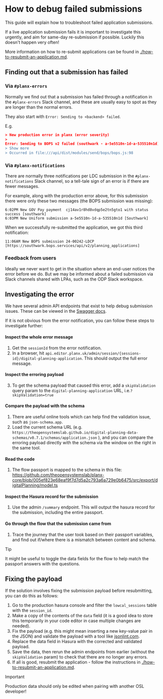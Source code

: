 # How to debug failed submissions

This guide will explain how to troubleshoot failed application submissions. 

If a live application submission fails it is important to  investigate this urgently, and aim for same-day re-submission if possible. Luckily this doesn't happen very often! 

More information on how to re-submit applications can be found in [./how-to-resubmit-an-application.md](./how-to-resubmit-an-application.md).

## Finding out that a submission has failed

### Via `#planx-errors`

Normally we find out that a submission has failed through a notification in the `#planx-errors` Slack channel, and these are usually easy to spot as they are longer than the normal errors. 

They also start with `Error: Sending to <backend> failed`.

E.g.

```json
> New production error in planx (error severity)
>
Error: Sending to BOPS v2 failed (southwark - a-5e5510n-1d-a-535510n1d): Error: Invalid DigitalPlanning payload for session a-5e5510n-1d-a-535510n1d. Errors: [   {     "instancePath": "/data/applicant/ownership/owners/0",     "schemaPath": "#/required",     "keyword": "required",     "params": {       "missingProperty": "noticeGiven"     },     "message": "must have required property 'noticeGiven'"   },   {     "instancePath": "/data/applicant/ownership/owners/0",     "schemaPath": "#/required",     "keyword": "required",     "params": {       "missingProperty": "noNoticeReason"     },     "message": "must have required property 'noNoticeReason'"   },   {     "instancePath": "/data/applicant/ownership/ow… 
> Show more
> Occurred in file:///api/dist/modules/send/bops/bops.js:98

```

### Via `#planx-notifications`

There are normally three notifications per LDC submission in the `#planx-notifications` Slack channel, so a tell-tale sign of an error is if there are fewer messages. 

For example, along with the production error above, for this submission there were only these two messages (the BOPS submission was missing):

```
6:02PM New GOV Pay payment  cj14av1r8hd8vdqp5e2tn5gto1 with status success [southwark]
6:03PM New Uniform submission a-5e5510n-1d-a-535510n1d [Southwark]
```

When we successfully re-submitted the application, we got this third notification:

```
11:06AM New BOPS submission 24-00242-LDCP [https://southwark.bops.services/api/v2/planning_applications]
```

### Feedback from users

Ideally we never want to get in the situation where an end-user notices the error before we do. But we may be informed about a failed submission via Slack channels shared with LPAs, such as the ODP Slack workspace.

## Investigating the error

We have several admin API endpoints that exist to help debug submission issues. These can be viewed in the [Swagger docs](https://api.editor.planx.uk/docs/#/admin).

If it is not obvious from the error notification, you can follow these steps to investigate further:

#### Inspect the whole error message

1. Get the `sessionId` from the error notification.
2. In a browser, hit `api.editor.planx.uk/admin/session/{sessions-id}/digital-planning-application`. This should output the full error message.

#### Inspect the erroring payload
3. To get the schema payload that caused this error, add a `skipValidation` query param to the `digital-planning-application` URL, i.e.`?skipValidation=true`

#### Compare the payload with the schema
1. There are useful online tools which can help find the validation issue, such as `json-schema.app`. 
2. Load the current schema URL (e.g. `https://theopensystemslab.github.io/digital-planning-data-schemas/v0.7.1/schemas/application.json` ), and you can compare the erroring payload directly with the schema via the window on the right in the same tool. 

#### Read the code
1. The flow passport is mapped to the schema in this file: https://github.com/theopensystemslab/planx-core/blob/005ef823e68eaf9f7d7d5a2c793a6a729e0b6475/src/export/digitalPlanning/model.ts

#### Inspect the Hasura record for the submission
1. Use the admin `/summary` endpoint. This will output the hasura record for the submission, including the entire passport.

#### Go through the flow that the submission came from 
1. Trace the journey that the user took based on their passport variables, and find out if/where there is a mismatch between content and schema.

> [!TIP]
> It might be useful to toggle the data fields for the flow to help match the passport answers with the questions.

## Fixing the payload

If the solution involves fixing the submission payload before resubmitting, you can do this as follows: 

1. Go to the production hasura console and filter the `lowcal_sessions` table with the `session_id`. 
2. Make a copy of the contents of the `data` field (it is a good idea to store this temporarily in your code editor in case multiple changes are needed).
3. Fix the payload (e.g. this might mean inserting a new key-value pair in the JSON) and validate the payload with a tool like [jsonlint.com](jsonlint.com).
4. Replace the data field in Hasura with the corrected and validated payload.
5. Save the data, then rerun the admin endpoints from earlier (without the `skipValidation` param) to check that there are no longer any errors.
6. If all is good, resubmit the application - follow the instructions in [./how-to-resubmit-an-application.md](./how-to-resubmit-an-application.md).

> [!IMPORTANT]
> Production data should only be edited when pairing with another OSL developer!

